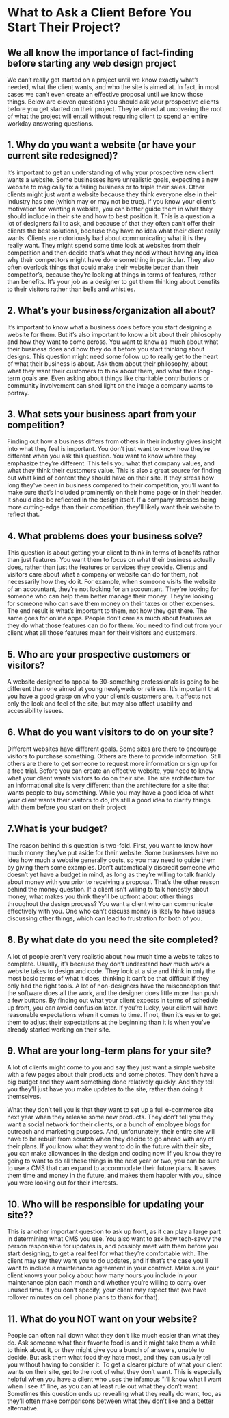 
# What to Ask a Client Before You Start Their Project?

## We all know the importance of fact-finding before starting any web design project

We can’t really get started on a project until we know exactly what’s needed,
what the client wants, and who the site is aimed at. In fact,
in most cases we can’t even create an effective proposal until we know those things.
Below are eleven questions you should ask your prospective clients before you get started on their project.
They’re aimed at uncovering the root of what the project will entail
without requiring client to spend an entire workday answering questions.

## 1. Why do you want a website (or have your current site redesigned)?

It’s important to get an understanding of why your prospective new client wants a website. Some businesses have unrealistic goals, expecting a new website to magically fix a failing business or to triple their sales. Other clients might just want a website because they think everyone else in their industry has one (which may or may not be true). If you know your client’s motivation for wanting a website, you can better guide them in what they should include in their site and how to best position it. This is a question a lot of designers fail to ask, and because of that they often can’t offer their clients the best solutions, because they have no idea what their client really wants. Clients are notoriously bad about communicating what it is they really want. They might spend some time look at websites from their competition and then decide that’s what they need without having any idea why their competitors might have done something in particular. They also often overlook things that could make their website better than their competitor’s, because they’re looking at things in terms of features, rather than benefits. It’s your job as a designer to get them thinking about benefits to their visitors rather than bells and whistles.

## 2. What’s your business/organization all about?

It’s important to know what a business does before you start designing a website for them. But it’s also important to know a bit about their philosophy and how they want to come across. You want to know as much about what their business does and how they do it before you start thinking about designs. This question might need some follow up to really get to the heart of what their business is about. Ask them about their philosophy, about what they want their customers to think about them, and what their long-term goals are. Even asking about things like charitable contributions or community involvement can shed light on the image a company wants to portray.

## 3. What sets your business apart from your competition?

Finding out how a business differs from others in their industry gives insight into what they feel is important. You don’t just want to know how they’re different when you ask this question. You want to know where they emphasize they’re different. This tells you what that company values, and what they think their customers value. This is also a great source for finding out what kind of content they should have on their site. If they stress how long they’ve been in business compared to their competition, you’ll want to make sure that’s included prominently on their home page or in their header. It should also be reflected in the design itself. If a company stresses being more cutting-edge than their competition, they’ll likely want their website to reflect that.

## 4. What problems does your business solve?

This question is about getting your client to think in terms of benefits rather than just features. You want them to focus on what their business actually does, rather than just the features or services they provide. Clients and visitors care about what a company or website can do for them, not necessarily how they do it. For example, when someone visits the website of an accountant, they’re not looking for an accountant. They’re looking for someone who can help them better manage their money. They’re looking for someone who can save them money on their taxes or other expenses. The end result is what’s important to them, not how they get there. The same goes for online apps. People don’t care as much about features as they do what those features can do for them. You need to find out from your client what all those features mean for their visitors and customers.

## 5. Who are your prospective customers or visitors?

A website designed to appeal to 30-something professionals is going to be different than one aimed at young newlyweds or retirees. It’s important that you have a good grasp on who your client’s customers are. It affects not only the look and feel of the site, but may also affect usability and accessibility issues.

## 6. What do you want visitors to do on your site?

Different websites have different goals. Some sites are there to encourage visitors to purchase something. Others are there to provide information. Still others are there to get someone to request more information or sign up for a free trial. Before you can create an effective website, you need to know what your client wants visitors to do on their site. The site architecture for an informational site is very different than the architecture for a site that wants people to buy something. While you may have a good idea of what your client wants their visitors to do, it’s still a good idea to clarify things with them before you start on their project

## 7.What is your budget?

The reason behind this question is two-fold. First, you want to know how much money they’ve put aside for their website. Some businesses have no idea how much a website generally costs, so you may need to guide them by giving them some examples. Don’t automatically discredit someone who doesn’t yet have a budget in mind, as long as they’re willing to talk frankly about money with you prior to receiving a proposal. That’s the other reason behind the money question. If a client isn’t willing to talk honestly about money, what makes you think they’ll be upfront about other things throughout the design process? You want a client who can communicate effectively with you. One who can’t discuss money is likely to have issues discussing other things, which can lead to frustration for both of you.

## 8. By what date do you need the site completed?

A lot of people aren’t very realistic about how much time a website takes to complete. Usually, it’s because they don’t understand how much work a website takes to design and code. They look at a site and think in only the most basic terms of what it does, thinking it can’t be that difficult if they only had the right tools. A lot of non-designers have the misconception that the software does all the work, and the designer does little more than push a few buttons. By finding out what your client expects in terms of schedule up front, you can avoid confusion later. If you’re lucky, your client will have reasonable expectations when it comes to time. If not, then it’s easier to get them to adjust their expectations at the beginning than it is when you’ve already started working on their site.

## 9. What are your long-term plans for your site?

A lot of clients might come to you and say they just want a simple website with a few pages about their products and some photos. They don’t have a big budget and they want something done relatively quickly. And they tell you they’ll just have you make updates to the site, rather than doing it themselves.

What they don’t tell you is that they want to set up a full e-commerce site next year when they release some new products. They don’t tell you they want a social network for their clients, or a bunch of employee blogs for outreach and marketing purposes. And, unfortunately, their entire site will have to be rebuilt from scratch when they decide to go ahead with any of their plans. If you know what they want to do in the future with their site, you can make allowances in the design and coding now. If you know they’re going to want to do all these things in the next year or two, you can be sure to use a CMS that can expand to accommodate their future plans. It saves them time and money in the future, and makes them happier with you, since you were looking out for their interests.

## 10. Who will be responsible for updating your site??

This is another important question to ask up front, as it can play a large part in determining what CMS you use. You also want to ask how tech-savvy the person responsible for updates is, and possibly meet with them before you start designing, to get a real feel for what they’re comfortable with. The client may say they want you to do updates, and if that’s the case you’ll want to include a maintenance agreement in your contract. Make sure your client knows your policy about how many hours you include in your maintenance plan each month and whether you’re willing to carry over unused time. If you don’t specify, your client may expect that (we have rollover minutes on cell phone plans to thank for that).

## 11. What do you NOT want on your website?

People can often nail down what they don’t like much easier than what they do. Ask someone what their favorite food is and it might take them a while to think about it, or they might give you a bunch of answers, unable to decide. But ask them what food they hate most, and they can usually tell you without having to consider it. To get a clearer picture of what your client wants on their site, get to the root of what they don’t want. This is especially helpful when you have a client who uses the infamous “I’ll know what I want when I see it” line, as you can at least rule out what they don’t want. Sometimes this question ends up revealing what they really do want, too, as they’ll often make comparisons between what they don’t like and a better alternative.
